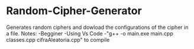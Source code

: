 # Random-Cipher-Generator
Generates random ciphers and dowload the configurations of the cipher in a file.
Notes: 
-Begginer
-Using Vs Code 
-"g++ -o main.exe main.cpp classes.cpp cifraAleatoria.cpp" to compile
